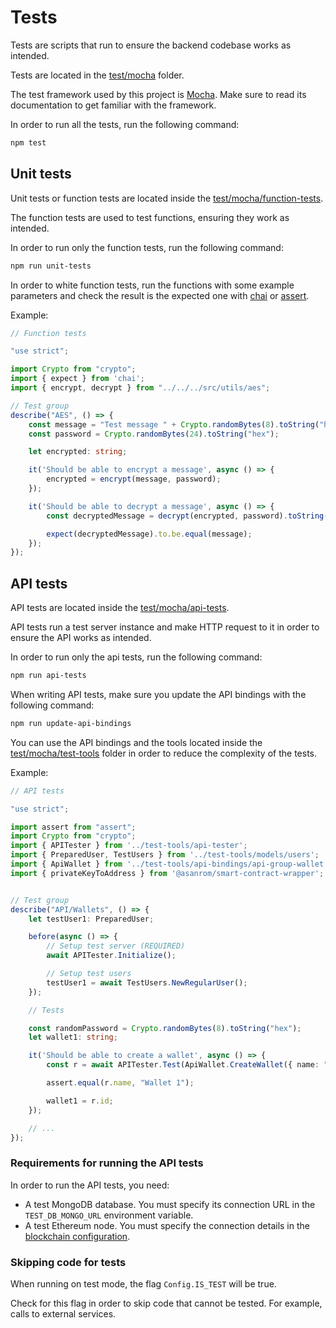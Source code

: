 # Tests

Tests are scripts that run to ensure the backend codebase works as intended.

Tests are located in the [test/mocha](../test/mocha/) folder.

The test framework used by this project is [Mocha](https://mochajs.org/#getting-started). Make sure to read its documentation to get familiar with the framework.

In order to run all the tests, run the following command:

```sh
npm test
```

## Unit tests

Unit tests or function tests are located inside the [test/mocha/function-tests](../test/mocha/function-tests/).

The function tests are used to test functions, ensuring they work as intended.

In order to run only the function tests, run the following command:

```sh
npm run unit-tests
```

In order to white function tests, run the functions with some example parameters and check the result is the expected one with [chai](https://www.chaijs.com/) or [assert](https://nodejs.org/api/assert.html).

Example:

```ts
// Function tests

"use strict";

import Crypto from "crypto";
import { expect } from 'chai';
import { encrypt, decrypt } from "../../../src/utils/aes";

// Test group
describe("AES", () => {
    const message = "Test message " + Crypto.randomBytes(8).toString("hex");
    const password = Crypto.randomBytes(24).toString("hex");

    let encrypted: string;

    it('Should be able to encrypt a message', async () => {
        encrypted = encrypt(message, password);
    });

    it('Should be able to decrypt a message', async () => {
        const decryptedMessage = decrypt(encrypted, password).toString("utf-8");

        expect(decryptedMessage).to.be.equal(message);
    });
});
```

## API tests

API tests are located inside the [test/mocha/api-tests](../test/mocha/api-tests/).

API tests run a test server instance and make HTTP request to it in order to ensure the API works as intended.

In order to run only the api tests, run the following command:

```sh
npm run api-tests
```

When writing API tests, make sure you update the API bindings with the following command:

```sh
npm run update-api-bindings
```

You can use the API bindings and the tools located inside the [test/mocha/test-tools](../test/mocha/test-tools/) folder in order to reduce the complexity of the tests.

Example:

```ts
// API tests

"use strict";

import assert from "assert";
import Crypto from "crypto";
import { APITester } from '../test-tools/api-tester';
import { PreparedUser, TestUsers } from '../test-tools/models/users';
import { ApiWallet } from '../test-tools/api-bindings/api-group-wallet';
import { privateKeyToAddress } from '@asanrom/smart-contract-wrapper';


// Test group
describe("API/Wallets", () => {
    let testUser1: PreparedUser;

    before(async () => {
        // Setup test server (REQUIRED)
        await APITester.Initialize();

        // Setup test users
        testUser1 = await TestUsers.NewRegularUser();
    });

    // Tests

    const randomPassword = Crypto.randomBytes(8).toString("hex");
    let wallet1: string;

    it('Should be able to create a wallet', async () => {
        const r = await APITester.Test(ApiWallet.CreateWallet({ name: "Wallet 1", password: randomPassword }), testUser1.auth);

        assert.equal(r.name, "Wallet 1");

        wallet1 = r.id;
    });

    // ...
});
```

### Requirements for running the API tests

In order to run the API tests, you need:

 - A test MongoDB database. You must specify its connection URL in the `TEST_DB_MONGO_URL` environment variable.
 - A test Ethereum node. You must specify the connection details in the [blockchain configuration](../CONFIG.md#blockchain-configuration).

### Skipping code for tests

When running on test mode, the flag `Config.IS_TEST` will be true.

Check for this flag in order to skip code that cannot be tested. For example, calls to external services.
